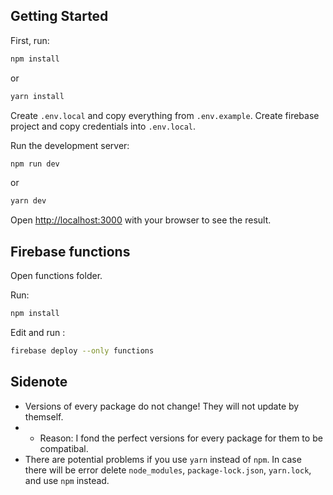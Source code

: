 ## Getting Started

First, run:

```bash
npm install
```
or
```bash
yarn install
```

Create `.env.local` and copy everything from `.env.example`.
Create firebase project and copy credentials into `.env.local`.

Run the development server:

```bash
npm run dev
```
or
```bash
yarn dev
```

Open [http://localhost:3000](http://localhost:3000) with your browser to see the result.

## Firebase functions

Open functions folder.

Run:

```bash
npm install
```

Edit and run :

```bash
firebase deploy --only functions
```

## Sidenote
- Versions of every package do not change! They will not update by themself.
- - Reason: I fond the perfect versions for every package for them to be compatibal.
- There are potential problems if you use `yarn` instead of `npm`. In case there will be error delete `node_modules`, `package-lock.json`, `yarn.lock`, and use `npm` instead.
